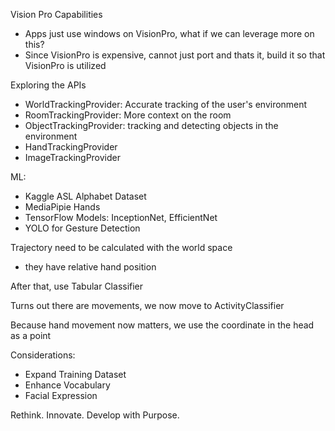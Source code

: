 
Vision Pro Capabilities
- Apps just use windows on VisionPro, what if we can leverage more on this?
- Since VisionPro is expensive, cannot just port and thats it, build it so that VisionPro is utilized

Exploring the APIs
- WorldTrackingProvider: Accurate tracking of the user's environment
- RoomTrackingProvider: More context on the room
- ObjectTrackingProvider: tracking and detecting objects in the environment
- HandTrackingProvider
- ImageTrackingProvider

ML:
- Kaggle ASL Alphabet Dataset
- MediaPipie Hands
- TensorFlow Models: InceptionNet, EfficientNet
- YOLO for Gesture Detection

Trajectory need to be calculated with the world space
- they have relative hand position

After that, use Tabular Classifier

Turns out there are movements, we now move to ActivityClassifier

Because hand movement now matters, we use the coordinate in the head as a point

Considerations:
- Expand Training Dataset
- Enhance Vocabulary
- Facial Expression

Rethink. Innovate. Develop with Purpose.
